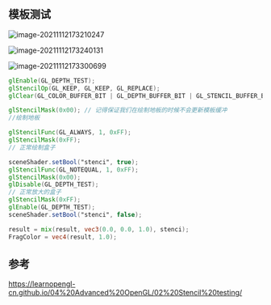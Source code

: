 ## 模板测试

![image-20211112173210247](image-20211112173210247.png)

![image-20211112173240131](image-20211112173240131.png)

![image-20211112173300699](image-20211112173300699.png)



```glsl
glEnable(GL_DEPTH_TEST);
glStencilOp(GL_KEEP, GL_KEEP, GL_REPLACE);  
glClear(GL_COLOR_BUFFER_BIT | GL_DEPTH_BUFFER_BIT | GL_STENCIL_BUFFER_BIT); 

glStencilMask(0x00); // 记得保证我们在绘制地板的时候不会更新模板缓冲
//绘制地板

glStencilFunc(GL_ALWAYS, 1, 0xFF); 
glStencilMask(0xFF); 
// 正常绘制盒子

sceneShader.setBool("stenci", true);
glStencilFunc(GL_NOTEQUAL, 1, 0xFF);
glStencilMask(0x00); 
glDisable(GL_DEPTH_TEST);
// 正常放大的盒子
glStencilMask(0xFF);
glEnable(GL_DEPTH_TEST);  
sceneShader.setBool("stenci", false);
```

```glsl
result = mix(result, vec3(0.0, 0.0, 1.0), stenci);
FragColor = vec4(result, 1.0);
```

## 参考

https://learnopengl-cn.github.io/04%20Advanced%20OpenGL/02%20Stencil%20testing/

